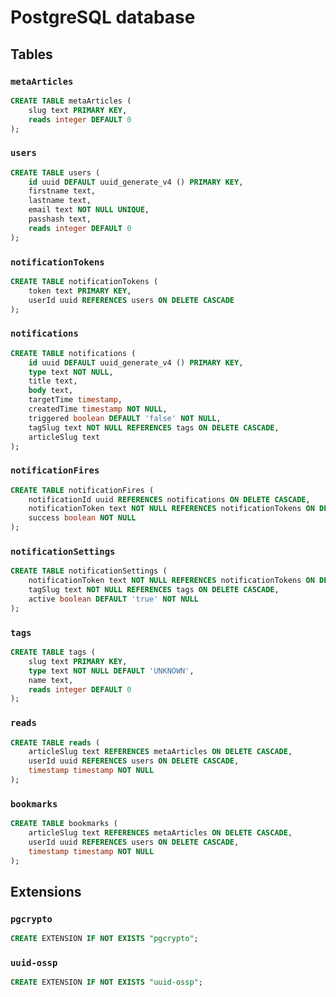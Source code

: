 # PostgreSQL database

## Tables

### `metaArticles`

```SQL
CREATE TABLE metaArticles (
	slug text PRIMARY KEY,
	reads integer DEFAULT 0
);
```

### `users`

```SQL
CREATE TABLE users (
	id uuid DEFAULT uuid_generate_v4 () PRIMARY KEY,
	firstname text,
	lastname text,
	email text NOT NULL UNIQUE,
	passhash text,
	reads integer DEFAULT 0
);
```

### `notificationTokens`

```SQL
CREATE TABLE notificationTokens (
	token text PRIMARY KEY,
	userId uuid REFERENCES users ON DELETE CASCADE
);
```

### `notifications`

```SQL
CREATE TABLE notifications (
	id uuid DEFAULT uuid_generate_v4 () PRIMARY KEY,
	type text NOT NULL,
	title text,
	body text,
	targetTime timestamp,
	createdTime timestamp NOT NULL,
	triggered boolean DEFAULT 'false' NOT NULL,
	tagSlug text NOT NULL REFERENCES tags ON DELETE CASCADE,
	articleSlug text
);
```

### `notificationFires`

```SQL
CREATE TABLE notificationFires (
	notificationId uuid REFERENCES notifications ON DELETE CASCADE,
	notificationToken text NOT NULL REFERENCES notificationTokens ON DELETE CASCADE,
	success boolean NOT NULL
);
```

### `notificationSettings`

```SQL
CREATE TABLE notificationSettings (
	notificationToken text NOT NULL REFERENCES notificationTokens ON DELETE CASCADE,
	tagSlug text NOT NULL REFERENCES tags ON DELETE CASCADE,
	active boolean DEFAULT 'true' NOT NULL
);
```

### `tags`

```SQL
CREATE TABLE tags (
	slug text PRIMARY KEY,
	type text NOT NULL DEFAULT 'UNKNOWN',
	name text,
	reads integer DEFAULT 0
);
```

### `reads`

```SQL
CREATE TABLE reads (
	articleSlug text REFERENCES metaArticles ON DELETE CASCADE,
	userId uuid REFERENCES users ON DELETE CASCADE,
	timestamp timestamp NOT NULL
);
```

### `bookmarks`

```SQL
CREATE TABLE bookmarks (
	articleSlug text REFERENCES metaArticles ON DELETE CASCADE,
	userId uuid REFERENCES users ON DELETE CASCADE,
	timestamp timestamp NOT NULL
);
```

## Extensions

### `pgcrypto`

```SQL
CREATE EXTENSION IF NOT EXISTS "pgcrypto";
```

### `uuid-ossp`

```SQL
CREATE EXTENSION IF NOT EXISTS "uuid-ossp";
```
